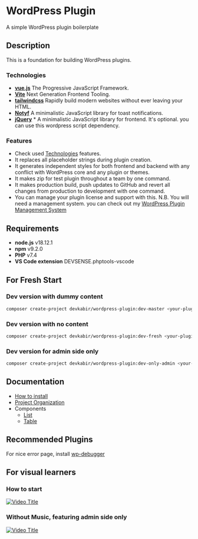 # WordPress Plugin

A simple WordPress plugin boilerplate

## Description

This is a foundation for building WordPress plugins.

### Technologies

- [**vue.js**](https://vuejs.org/) The Progressive JavaScript Framework.
- [**Vite**](https://vitejs.dev/) Next Generation Frontend Tooling.
- [**tailwindcss**](https://tailwindcss.com/) Rapidly build modern websites without ever leaving your HTML.
- [**Notyf**](https://github.com/caroso1222/notyf) A minimalistic JavaScript library for toast notifications.
- [**jQuery**](https://jquery.com/) \* A minimalistic JavaScript library for frontend. It's optional. you can use this wordpress script dependency.

### Features

- Check used [Technologies](#technologies) features.
- It replaces all placeholder strings during plugin creation.
- It generates independent styles for both frontend and backend with any conflict with WordPress core and any plugin or themes.
- It makes zip for test plugin throughout a team by one command.
- It makes production build, push updates to GitHub and revert all changes from production to development with one command.
- You can manage your plugin license and support with this. N.B. You will need a management system. you can check out my [WordPress Plugin Management System](https://github.com/devkabir/wordpress-plugin-management-system)

## Requirements

- **node.js** v18.12.1
- **npm** v9.2.0
- **PHP** v7.4
- **VS Code extension** DEVSENSE.phptools-vscode

## For Fresh Start

### Dev version with dummy content

```bash
composer create-project devkabir/wordpress-plugin:dev-master <your-plugin-name>
```

### Dev version with no content

```bash
composer create-project devkabir/wordpress-plugin:dev-fresh <your-plugin-name>
```

### Dev version for admin side only

```bash
composer create-project devkabir/wordpress-plugin:dev-only-admin <your-plugin-name>
```

## Documentation

- [How to install](https://github.com/devkabir/wordpress-plugin/wiki#how-to-install)
- [Project Organization](https://github.com/devkabir/wordpress-plugin/wiki#project-organization)
- Components
  - [List](https://github.com/devkabir/wordpress-plugin/wiki/DataList)
  - [Table](https://github.com/devkabir/wordpress-plugin/wiki/DataTable)

## Recommended Plugins

For nice error page, install [wp-debugger](https://github.com/devkabir/a-wp-plugin-debugger)

## For visual learners

### How to start
[![Video Title](https://img.youtube.com/vi/ZXu4Y2Wt3-k/0.jpg)](https://www.youtube.com/watch?v=ZXu4Y2Wt3-k)
### Without Music, featuring admin side only
[![Video Title](https://img.youtube.com/vi/_bM5dqUTgNA/0.jpg)](https://www.youtube.com/watch?v=_bM5dqUTgNA)
